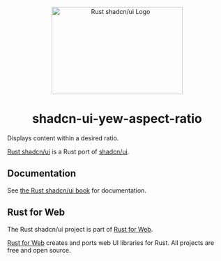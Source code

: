 <p align="center">
    <a href="../../../logo.svg">
        <img src="../../../logo.svg" width="300" height="200" alt="Rust shadcn/ui Logo">
    </a>
</p>

<h1 align="center">shadcn-ui-yew-aspect-ratio</h1>

Displays content within a desired ratio.

[Rust shadcn/ui](https://github.com/RustForWeb/shadcn-ui) is a Rust port of [shadcn/ui](https://ui.shadcn.com/).

## Documentation

See [the Rust shadcn/ui book](https://shadcn-ui.rustforweb.org/) for documentation.

## Rust for Web

The Rust shadcn/ui project is part of [Rust for Web](https://github.com/RustForWeb).

[Rust for Web](https://github.com/RustForWeb) creates and ports web UI libraries for Rust. All projects are free and open source.
